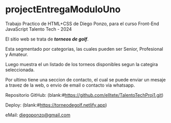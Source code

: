 # projectEntregaModuloUno

Trabajo Practico de HTML+CSS de Diego Ponzo, para el curso Front-End JavaScript Talento Tech - 2024

El sitio web se trata de ***torneos de golf***.

Esta segmentado por categorias, las cuales pueden ser Senior, Profesional y Amateur.

Luego muestra el un listado de los torneos disponibles segun la categira seleccionada.

Por ultimo tiene una seccion de contacto, el cual se puede enviar un mesaje a travez de la web, o envio de email o contacto via whatsapp.


Repositorio GitHub: (blank:#https://github.com/elltete/TalentoTechProj1.git)

Deploy: (blank:#https://torneodegolf.netlify.app)

eMail: <diegoponzo@gmail.com>
